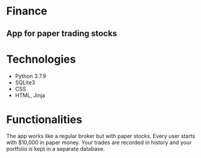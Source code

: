 # Finance

## App for paper trading stocks



# Technologies

- Python 3.7.9
- SQLite3
- CSS
- HTML, Jinja

# Functionalities
The app works like a regular broker but with paper stocks. Every user starts with $10,000 in paper money. 
Your trades are recorded in history and your portfolio is kept in a separate database.




